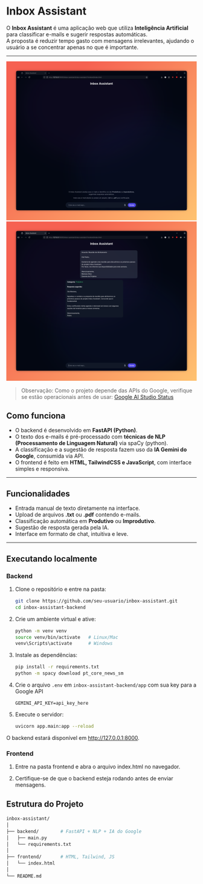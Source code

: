 # Inbox Assistant

O **Inbox Assistant** é uma aplicação web que utiliza **Inteligência Artificial** para classificar e-mails e sugerir respostas automáticas.  
A proposta é reduzir tempo gasto com mensagens irrelevantes, ajudando o usuário a se concentrar apenas no que é importante.

---

![Alt text](images/Screenshot_1.png)
![Alt text](images/Screenshot_2.png)

> Observação: Como o projeto depende das APIs do Google, verifique se estão operacionais antes de usar: [Google AI Studio Status](https://aistudio.google.com/status)

## Como funciona

- O backend é desenvolvido em **FastAPI (Python)**.
- O texto dos e-mails é pré-processado com **técnicas de NLP (Processamento de Linguagem Natural)** via spaCy (python).
- A classificação e a sugestão de resposta fazem uso da **IA Gemini do Google**, consumida via API.
- O frontend é feito em **HTML, TailwindCSS e JavaScript**, com interface simples e responsiva.

---

## Funcionalidades

- Entrada manual de texto diretamente na interface.
- Upload de arquivos **.txt** ou **.pdf** contendo e-mails.
- Classificação automática em **Produtivo** ou **Improdutivo**.
- Sugestão de resposta gerada pela IA.
- Interface em formato de chat, intuitiva e leve.

---

## Executando localmente

### Backend

1. Clone o repositório e entre na pasta:

   ```bash
   git clone https://github.com/seu-usuario/inbox-assistant.git
   cd inbox-assistant-backend

   ```

2. Crie um ambiente virtual e ative:

   ```bash
   python -m venv venv
   source venv/bin/activate   # Linux/Mac
   venv\Scripts\activate      # Windows

   ```

3. Instale as dependências:

   ```bash
   pip install -r requirements.txt
   python -m spacy download pt_core_news_sm


   ```

4. Crie o arquivo `.env` em `inbox-assistant-backend/app` com sua key para a Google API

   ```
   GEMINI_API_KEY=api_key_here
   ```

5. Execute o servidor:
   ```bash
   uvicorn app.main:app --reload
   ```

O backend estará disponível em http://127.0.0.1:8000.

### Frontend

1. Entre na pasta frontend e abra o arquivo index.html no navegador.

2. Certifique-se de que o backend esteja rodando antes de enviar mensagens.

## Estrutura do Projeto

```bash
inbox-assistant/
│
├── backend/        # FastAPI + NLP + IA do Google
│   ├── main.py
│   └── requirements.txt
│
├── frontend/       # HTML, Tailwind, JS
│   └── index.html
│
└── README.md
```
